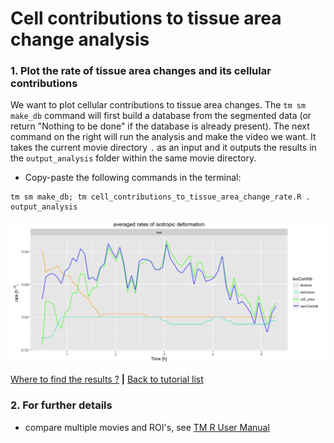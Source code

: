 
# Cell contributions to tissue area change analysis

### 1. Plot the rate of tissue area changes and its cellular contributions

We want to plot cellular contributions to tissue area changes. The `tm sm make_db` command will first build a database from the segmented data (or return "Nothing to be done" if the database is already present). The next command on the right will run the analysis and make the video we want. It takes the current movie directory `.` as an input and it outputs the results in the `output_analysis` folder within the same movie directory.

* Copy-paste the following commands in the terminal:

```
tm sm make_db; tm cell_contributions_to_tissue_area_change_rate.R . output_analysis
```

![](cell_contributions_to_tissue_area_changes_files/figure-html/cell_contributions_to_tissue_area_changes-1.png)

[Where to find the results ?](../tm_qs_example_data.md#4-look-at-the-results) **|** 
[Back to tutorial list](../tm_qs_example_data.md#3-select-the-analysis-you-are-interested-in)


### 2. For further details

* compare multiple movies and ROI's, see [TM R User Manual](https://mpicbg-scicomp.github.io/tissue_miner/user_manual/TM_R-UserManual.html#comparing-averaged-quantities-between-movies-and-rois)
